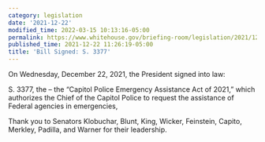 ```yaml
---
category: legislation
date: '2021-12-22'
modified_time: 2022-03-15 10:13:16-05:00
permalink: https://www.whitehouse.gov/briefing-room/legislation/2021/12/22/bill-signed-s-3377/
published_time: 2021-12-22 11:26:19-05:00
title: 'Bill Signed: S. 3377'
---
```

 
On Wednesday, December 22, 2021, the President signed into law:  
  
S. 3377, the – the “Capitol Police Emergency Assistance Act of 2021,”
which authorizes the Chief of the Capitol Police to request the
assistance of Federal agencies in emergencies,  
  
Thank you to Senators Klobuchar, Blunt, King, Wicker, Feinstein, Capito,
Merkley, Padilla, and Warner for their leadership.
